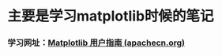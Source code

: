 # 主要是学习matplotlib时候的笔记

### 学习网址：[Matplotlib 用户指南 (apachecn.org)](https://mpl.apachecn.org/#/README)
